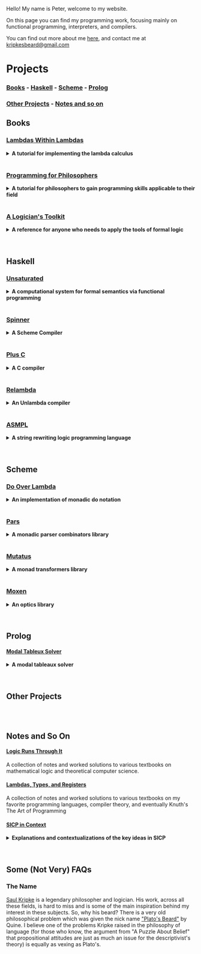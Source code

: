 Hello! My name is Peter, welcome to my website.

On this page you can find my programming work, focusing mainly on functional programming, interpreters, and compilers.

You can find out more about me [here](https://kripkesbeard.github.io/about), and contact me at kripkesbeard@gmail.com

# Projects
### [Books](#Books) - [Haskell](#Haskell) - [Scheme](#Scheme) - [Prolog](#Prolog)
### [Other Projects](#Other) - [Notes and so on](#Notes)



## Books <a name="Books"></a>

### [Lambdas Within Lambdas]()
<details>
    <summary><b> A tutorial for implementing the lambda calculus </b></summary>
    
    <br>
  A tutorial walkthrough of implementing both an interpreter and a compiler for multiple languages. It starts
  off with the untyped lambda calculus, eventually introducing S-expression notation and ending with R5RS Scheme.
  Then the simply typed lambda calculus is implemented and a series of stronger type systems are added until we 
  end with a polymorphic Haskell-esque language. The metalanguage used in the book is Haskell. The compilers all
  target abstract computational machines, such as the SECD machine and the STG machine. A final chapter focuses 
  on the topic of compiling those types of machine languages to C (or LLVM). Each interpreter and compiler
  has a full implementation on github.
    
</details>
<br>


### [Programming for Philosophers]()

<details>
    <summary><b> A tutorial for philosophers to gain programming skills applicable to their field </b></summary>

<br>
This is a textbook meant to introduce philosophers, linguists, and foundationally inclined mathematicians to functional and logic programming with applications to 
their fields. First Prolog is introduced, culminating with a nonmonotonic theorem prover used to represent formalized epistemic reasoning. Next, Scheme is introduced, 
with 
applications aimed 
towards understanding referential transparency, quotation and quasiquotation, self reference, the halting problem, and fixed points. Finally, Haskell is introduced and 
used as a 
metalanguage to embed fragments of English in order to execute a computational formal semantic system. Each project has a full implementation on github.
        
</details>
<br>
  
### [A Logician's Toolkit]()
<details>
    <summary><b> A reference for anyone who needs to apply the tools of formal logic </b></summary>
    
<br>

This book is a collection of tools and formal methods used by logicians. It is inspired by 
[Partee, ter Meulen, and Wall](https://www.springer.com/gp/book/9789027722447) and serves a similar function of being a reference for anyone in the fields of mathematics, 
philosophy, linguistics, computer science, cognitive science, or any other field which makes use of the common tools used by logicians. The subjects included are 

1. Set Theory
2. Classical Logic
3. Algebraic Structures
4. Intuitionistic & Modal Logic
5. Discrete Structures
6. Formal Languages, Grammars, & Automata
7. Turing Machines & The Lambda Calculus
8. Typed Lambda Calculi, Functional Programming, & Categorial Grammar
9. Category Theory
10. Topoi vs. Sets

The scope of the book is much greater than Partee Et al., and thus welcomes a wider range of disciplines whose practitioners will find it useful.

</details>
<br>
<br>

## Haskell <a name="Haskell"></a>

### [Unsaturated]()

<details>
  <summary><b> A computational system for formal semantics via functional programming </b></summary>
    
<br>
  
Two developments of formal semantics for natural languages done with Haskell as the metalanguage. One takes the indirect representation route, associating
a logical representation to each English sentence before deriving its semantic interpretation. The other uses direct representation without an intermediate logical
form. Additionally there are libraries implementing the fragments developed in 
[Jacobson](https://global.oup.com/academic/product/compositional-semantics-9780199677153), [Coppock & Champollion](https://eecoppock.info/teaching.html), 
[Heim & Kratzer](https://philpapers.org/rec/HEISIG), and [von Fintel & Heim](https://github.com/fintelkai/fintel-heim-intensional-notes). Additionally it 
contains libraries which explore the use of monads and continuations in semantics as described in e.g. 
[Asudeh & Giorgolo](https://global.oup.com/academic/product/enriched-meanings-9780198847861) and 
[Barker & Shan](https://global.oup.com/academic/product/continuations-and-natural-language-9780199575022).

</details>
<br>

### [Spinner]()

<details>
  <summary><b> A Scheme Compiler </b></summary>
    
<br>
  
An R7RS Scheme compiler and REPL interpreter.

</details>
<br>

### [Plus C]()

<details>
  <summary> <b> A C compiler </b> </summary>
    
<br>

A C compiler with a debugging/interpretation system.

</details>
<br>

### [Relambda]()

<details>
  <summary> <b> An Unlambda compiler </b> </summary>
    
<br>

A compiler for the Unlambda programming language, mostly a proof of concept that it *is* a coherent idea to compile the language 
(c.f. [this](http://www.madore.org/~david/programs/unlambda/#impl_comp)). The larger logico-philosophical issues surrounding why the answer to the question is yes
are explicated via a presentation of formal operation and denotational semantics of the language. Based mainly on graph *re*duction.

</details>
<br>

### [ASMPL]()

<details>
  <summary> <b> A string rewriting logic programming language </b> </summary>
    
<br>
  
ASMPL (A String Manipulation Programming Language) is a logic programming language implementation of 
[Raymond Smullyan's Elementary Formal Systems](https://philpapers.org/rec/SMUTOF). Partly inspired by the logic 
programming language in Mel Fitting's book [*Computability Theory, Semantics, and Logic Programming*](https://philpapers.org/rec/SHEFMC). Smullyan's model of 
computation is astonishingly elegant, and has *a very simple* set theoretic string rewriting interpretation that lends itself to a very coherent implementation as a 
logic programming language. 

</details>
<br>
<br>


## Scheme <a name="Scheme"></a>

### [Do Over Lambda]()

<details>
  <summary> <b> An implementation of monadic do notation</b> </summary>
    
<br>

A Scheme monad library, which uses call/cc to implement a do notation in order to let you 'roll your own monads', conceptually based off of work by 
[Wadler](https://jgbm.github.io/eecs762f19/papers/wadler-monads.pdf) and others showing that the continuation monad is universal over all monads.

</details>
<br>

### [Pars]()

<details>
  <summary> <b> A monadic parser combinators library </b> </summary>
    
<br>

A monadic parser combinator library influenced by the Haskell library [parsec](https://hackage.haskell.org/package/parsec), allowing for parser generation in Scheme 
using the powerful abstractions of monads and combinators.

</details>
<br>

### [Mutatus]() 

<details>
  <summary> <b> A monad transformers library </b> </summary>
    
<br>

A library for composing monadic code using the [monad transformer abstraction model](https://en.wikipedia.org/wiki/Monad_transformer). 

</details>
<br>

### [Moxen]()

<details>
  <summary> <b> An optics library</b> </summary>
    
<br>

An optics library for Scheme, similar to Haskell's [lens](https://hackage.haskell.org/package/lens) and [optics](https://hackage.haskell.org/package/optics) libraries. 

</details>
<br>
<br>


## Prolog <a name="Prolog"></a>

#### [Modal Tableux Solver]()

<details>
  <summary><b> A modal tableaux solver </b></summary>
    
<br>

A propositional modal logic tableaux proof system.

</details>
<br>
<br>

    
## Other Projects <a name="Other"></a>
<br>
<br>




## Notes and So On <a name="Notes"></a>

#### [Logic Runs Through It](https://github.com/KripkesBeard/Logic-Runs-Through-It)

A collection of notes and worked solutions to various textbooks on mathematical logic and theoretical computer science.
<br>

#### [Lambdas, Types, and Registers](https://github.com/KripkesBeard/Lambdas-Types-and-Registers)

A collection of notes and worked solutions to various textbooks on my favorite programming languages, compiler theory, and eventually Knuth's The Art of Programming
<br>

#### [SICP in Context]()
    
<details>
  <summary><b> Explanations and contextualizations of the key ideas in SICP </b></summary>
    
<br>

*Structure and Interpretation of Computer Programms* by Abelson, Sussman & Sussman is one of the greatest books ever written, and this fact is well known. My biggest
criticism of the book is that it can be hard to place the ideas it teaches into context. Many of the ideas the book discusses are ideas you would learn under
different names or less technically in a more traditional introduction to programming. This project is my attempt to place each section/chapter of the book into
more traditional jargon and to have it act as a reference guide for anyone trying to work through SICP. Importantly, this is not a distillation of or substitute for the book;
my goal is to outline sign posts of the main ideas and to put them into the context of every day programming terminology. One quick example: Despite having an entire
section, comprising five chapters, on the topic of abstract data representation, the book does not use the phrase "abstract data type" once (it does appear in the
title of a paper in the bibliography). Surely this can be a cause for confusion (it was for me personally at the start of my CS career), "are these data abstractions 
the same as the abstract data types I'm learning about everywhere else?" Of course they are, but the book does not say so. One goal of SICP in Context is to clear up these 
types of confusions.

</details>

<br>
<br>
    

## Some (Not Very) FAQs

### The Name

[Saul Kripke](https://en.wikipedia.org/wiki/Saul_Kripke) is a legendary philosopher and logician. His work, across all these fields, is hard to miss and is some of the main 
inspiration behind my interest in these subjects. So, why his beard? There is a very old philosophical problem which was given the nick name 
["Plato's Beard"](https://en.wikipedia.org/wiki/Plato%27s_beard) by Quine. I believe one of the problems Kripke raised in the philosophy of language (for those who know, the 
argument from "A Puzzle About Belief" that propositional attitudes are just as much an issue for the descriptivist's theory) is equally as vexing as Plato's.


    

